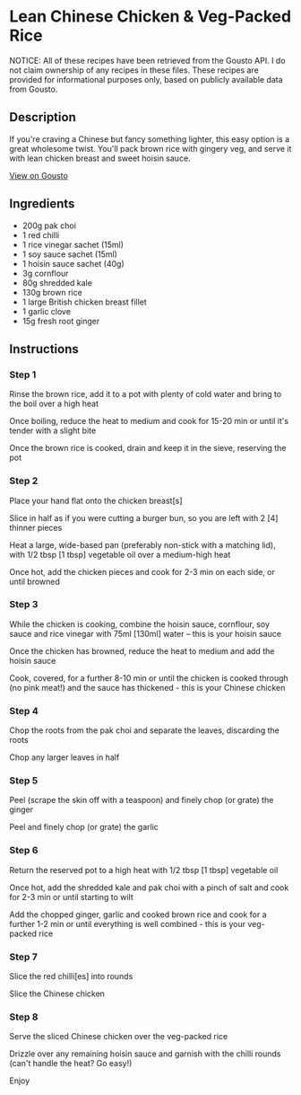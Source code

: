 # Lean Chinese Chicken & Veg-Packed Rice

NOTICE: All of these recipes have been retrieved from the Gousto API. I do not claim ownership of any recipes in these files. These recipes are provided for informational purposes only, based on publicly available data from Gousto.

## Description

If you're craving a Chinese but fancy something lighter, this easy option is a great wholesome twist. You'll pack brown rice with gingery veg, and serve it with lean chicken breast and sweet hoisin sauce. 

[View on Gousto](https://www.gousto.co.uk/recipes/cookbook/lean-chinese-chicken-veg-packed-rice)

## Ingredients

- 200g pak choi
- 1 red chilli
- 1 rice vinegar sachet (15ml)
- 1 soy sauce sachet (15ml)
- 1 hoisin sauce sachet (40g)
- 3g cornflour
- 80g shredded kale
- 130g brown rice
- 1 large British chicken breast fillet
- 1 garlic clove
- 15g fresh root ginger

## Instructions


### Step 1

Rinse the brown rice, add it to a pot with plenty of cold water and bring to the boil over a high heat

Once boiling, reduce the heat to medium and cook for 15-20 min or until it's tender with a slight bite

Once the brown rice is cooked, drain and keep it in the sieve, reserving the pot


### Step 2

Place your hand flat onto the chicken breast<span class="text-danger">[s]</span>

Slice in half as if you were cutting a burger bun, so you are left with 2 <span class="text-danger">[4]</span> thinner pieces

Heat a large, wide-based pan (preferably non-stick with a matching lid), with 1/2 tbsp<span class="text-danger"> [1 tbsp]</span> vegetable oil over a medium-high heat

Once hot, add the chicken pieces and cook for 2-3 min on each side, or until browned


### Step 3

While the chicken is cooking, combine the hoisin sauce, cornflour, soy sauce and rice vinegar with 75ml <span class="text-danger">[130ml]</span> water – this is your hoisin sauce

Once the chicken has browned, reduce the heat to medium and add the hoisin sauce

Cook, covered, for a further 8-10 min or until the chicken is cooked through (no pink meat!) and the sauce has thickened - this is your Chinese chicken


### Step 4

Chop the roots from the pak choi and separate the leaves, discarding the roots

Chop any larger leaves in half


### Step 5

Peel (scrape the skin off with a teaspoon) and finely chop (or grate) the ginger

Peel and finely chop (or grate) the garlic


### Step 6

Return the reserved pot to a high heat with 1/2 tbsp <span class="text-danger">[1 tbsp]</span> vegetable oil

Once hot, add the shredded kale and pak choi with a pinch of salt and cook for 2-3 min or until starting to wilt

Add the chopped ginger, garlic and cooked brown rice and cook for a further 1-2 min or until everything is well combined - this is your veg-packed rice


### Step 7

Slice the red chilli<span class="text-danger">[es]</span> into rounds

Slice the Chinese chicken

### Step 8

Serve the sliced Chinese chicken over the veg-packed rice

Drizzle over any remaining hoisin sauce and garnish with the chilli rounds (can't handle the heat? Go easy!)

Enjoy

